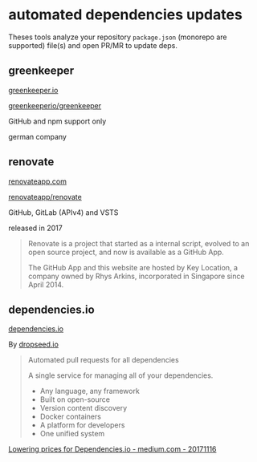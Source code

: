 # automated dependencies updates

Theses tools analyze your repository `package.json` (monorepo are supported) file(s) and open PR/MR to update deps.

## greenkeeper

[greenkeeper.io](https://greenkeeper.io/)

[greenkeeperio/greenkeeper](https://github.com/greenkeeperio/greenkeeper)

GitHub and npm support only

german company

## renovate

[renovateapp.com](https://renovateapp.com/)

[renovateapp/renovate](https://github.com/renovateapp/renovate)

GitHub, GitLab (APIv4) and VSTS

released in 2017

>
> Renovate is a project that started as a internal script, evolved to an open source project, and now is available as a GitHub App.
>
> The GitHub App and this website are hosted by Key Location, a company owned by Rhys Arkins, incorporated in Singapore since April 2014.
>

## dependencies.io

[dependencies.io](https://www.dependencies.io/)

By [dropseed.io](https://www.dropseed.io/)

>
> Automated pull requests for all dependencies
>
> A single service for managing all of your dependencies.
>
> - Any language, any framework
> - Built on open-source
> - Version content discovery
> - Docker containers
> - A platform for developers
> - One unified system
>

[Lowering prices for Dependencies.io - medium.com - 20171116](https://medium.com/dropseedlabs/lowering-prices-for-dependencies-io-a98ed919822c)

